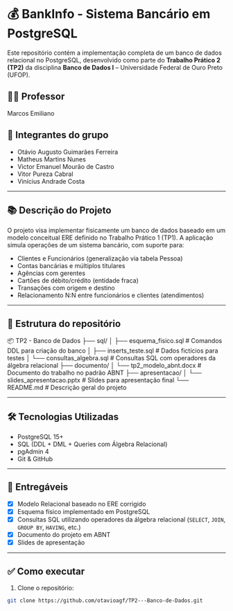 # 💰 BankInfo - Sistema Bancário em PostgreSQL

Este repositório contém a implementação completa de um banco de dados relacional no PostgreSQL, desenvolvido como parte do **Trabalho Prático 2 (TP2)** da disciplina **Banco de Dados I** – Universidade Federal de Ouro Preto (UFOP).

## 👨‍🏫 Professor
Marcos Emiliano

## 👥 Integrantes do grupo
- Otávio Augusto Guimarães Ferreira  
- Matheus Martins Nunes  
- Victor Emanuel Mourão de Castro  
- Vitor Pureza Cabral  
- Vinícius Andrade Costa

---

## 📚 Descrição do Projeto

O projeto visa implementar fisicamente um banco de dados baseado em um modelo conceitual ERE definido no Trabalho Prático 1 (TP1). A aplicação simula operações de um sistema bancário, com suporte para:

- Clientes e Funcionários (generalização via tabela Pessoa)
- Contas bancárias e múltiplos titulares
- Agências com gerentes
- Cartões de débito/crédito (entidade fraca)
- Transações com origem e destino
- Relacionamento N:N entre funcionários e clientes (atendimentos)

---

## 📁 Estrutura do repositório
📦 TP2 - Banco de Dados
├── sql/
│ ├── esquema_fisico.sql # Comandos DDL para criação do banco
│ ├── inserts_teste.sql # Dados fictícios para testes
│ └── consultas_algebra.sql # Consultas SQL com operadores da álgebra relacional
├── documento/
│ └── tp2_modelo_abnt.docx # Documento do trabalho no padrão ABNT
├── apresentacao/
│ └── slides_apresentacao.pptx # Slides para apresentação final
└── README.md # Descrição geral do projeto

---

## 🛠️ Tecnologias Utilizadas

- PostgreSQL 15+
- SQL (DDL + DML + Queries com Álgebra Relacional)
- pgAdmin 4
- Git & GitHub

---

## 📌 Entregáveis

- [x] Modelo Relacional baseado no ERE corrigido
- [x] Esquema físico implementado em PostgreSQL
- [x] Consultas SQL utilizando operadores da álgebra relacional (`SELECT`, `JOIN`, `GROUP BY`, `HAVING`, etc.)
- [x] Documento do projeto em ABNT
- [x] Slides de apresentação

---

## ✅ Como executar

1. Clone o repositório:
```bash
git clone https://github.com/otavioagf/TP2---Banco-de-Dados.git

